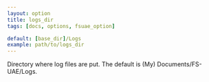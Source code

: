 ```yaml
---
layout: option
title: logs_dir
tags: [docs, options, fsuae_option]

default: [base_dir]/Logs
example: path/to/logs_dir
---
```


Directory where log files are put. The default is (My) Documents/FS-UAE/Logs.
